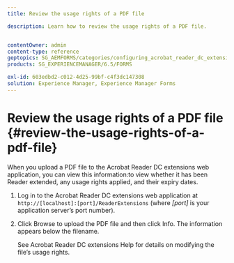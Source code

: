 ```yaml
---
title: Review the usage rights of a PDF file

description: Learn how to review the usage rights of a PDF file.


contentOwner: admin
content-type: reference
geptopics: SG_AEMFORMS/categories/configuring_acrobat_reader_dc_extensions
products: SG_EXPERIENCEMANAGER/6.5/FORMS

exl-id: 603edbd2-c012-4d25-99bf-c4f3dc147308
solution: Experience Manager, Experience Manager Forms
---
```

# Review the usage rights of a PDF file {#review-the-usage-rights-of-a-pdf-file}

When you upload a PDF file to the Acrobat Reader DC extensions web application, you can view this information:to view whether it has been Reader extended, any usage rights applied, and their expiry dates.

1. Log in to the Acrobat Reader DC extensions web application at `http://[localhost]:[port]/ReaderExtensions` (where *[port]* is your application server’s port number).
1. Click Browse to upload the PDF file and then click Info. The information appears below the filename.

   See Acrobat Reader DC extensions Help for details on modifying the file’s usage rights.
